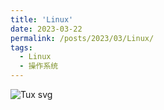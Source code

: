 ```yaml
---
title: 'Linux'
date: 2023-03-22
permalink: /posts/2023/03/Linux/
tags:
  - Linux
  - 操作系统
---
```


![Tux svg](https://user-images.githubusercontent.com/64770184/226779744-82aaa85d-40bb-4394-af7e-9c760e67117b.png)

